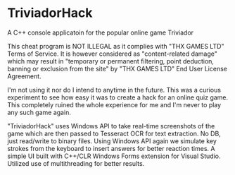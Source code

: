 # TriviadorHack
A C++ console applicatoin for the popular online game Triviador

This cheat program is NOT ILLEGAL as it complies with "THX GAMES LTD" Terms of Service.
It is however considered as "content-related damage" which may result in 
"temporary or permanent filtering, point deduction, banning or exclusion from the site" 
by "THX GAMES LTD" End User License Agreement.

I'm not using it nor do I intend to anytime in the future. This was a curious 
experiment to see how easy it was to create a hack for an online quiz game. 
This completely ruined the whole experience for me and I'm never to play any
such game again.

"TriviadorHack" uses Windows API to take real-time screenshots of the game which
are then passed to Tesseract OCR for text extraction. No DB, just read/write to 
binary files. Using Windows API again we simulate key strokes from the keyboard
to insert answers for better reaction times. A simple UI built with 
C++/CLR Windows Forms extension for Visual Studio. Utilized use of multithreading
for better results.
